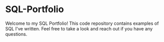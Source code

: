 # SQL-Portfolio
Welcome to my SQL Portfolio! This code repository contains examples of SQL I've written. Feel free to take a look and reach out if you have any questions.
